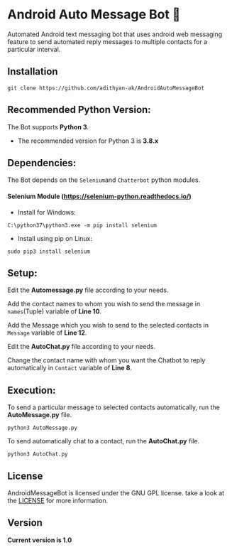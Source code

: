 # Android Auto Message Bot :robot:

Automated Android text messaging bot that uses android web messaging feature to send automated reply messages to multiple contacts for a particular interval.

## Installation

```
git clone https://github.com/adithyan-ak/AndroidAutoMessageBot
```

## Recommended Python Version:

The Bot supports **Python 3**.

* The recommended version for Python 3 is **3.8.x**

## Dependencies:

The Bot depends on the `Selenium`and `Chatterbot` python modules.

#### Selenium Module (https://selenium-python.readthedocs.io/)

- Install for Windows:
```
C:\python37\python3.exe -m pip install selenium
```

- Install using pip on Linux:
```
sudo pip3 install selenium
```
## Setup:

Edit the **Automessage.py** file according to your needs. 

Add the contact names to whom you wish to send the message in ```names```(Tuple) variable of **Line 10**.

Add the Message which you wish to send to the selected contacts in ```Message``` variable of **Line 12**.

Edit the **AutoChat.py** file according to your needs.

Change the contact name with whom you want the Chatbot to reply automatically in ```Contact``` variable of **Line 8**.


## Execution:

To send a particular message to selected contacts automatically, run the **AutoMessage.py** file.

```
python3 AutoMessage.py
```

To send automatically chat to a contact, run the **AutoChat.py** file.

```
python3 AutoChat.py
```

## License

AndroidMessageBot is licensed under the GNU GPL license. take a look at the [LICENSE](https://github.com/adithyan-ak/AndroidMessageBot/blob/master/LICENSE) for more information.


## Version
**Current version is 1.0**

